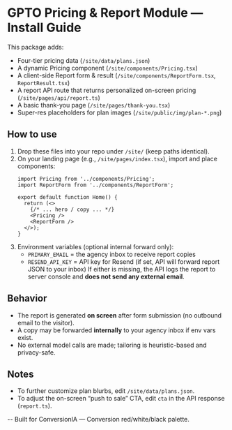 # GPTO Pricing & Report Module — Install Guide

This package adds:
- Four-tier pricing data (`/site/data/plans.json`)
- A dynamic Pricing component (`/site/components/Pricing.tsx`)
- A client-side Report form & result (`/site/components/ReportForm.tsx`, `ReportResult.tsx`)
- A report API route that returns personalized on-screen pricing (`/site/pages/api/report.ts`)
- A basic thank-you page (`/site/pages/thank-you.tsx`)
- Super-res placeholders for plan images (`/site/public/img/plan-*.png`)

## How to use
1. Drop these files into your repo under `/site/` (keep paths identical).
2. On your landing page (e.g., `/site/pages/index.tsx`), import and place components:
   ```tsx
   import Pricing from '../components/Pricing';
   import ReportForm from '../components/ReportForm';

   export default function Home() {
     return (<>
       {/* ... hero / copy ... */}
       <Pricing />
       <ReportForm />
     </>);
   }
   ```
3. Environment variables (optional internal forward only):
   - `PRIMARY_EMAIL` = the agency inbox to receive report copies
   - `RESEND_API_KEY` = API key for Resend (if set, API will forward report JSON to your inbox)
   If either is missing, the API logs the report to server console and **does not send any external email**.

## Behavior
- The report is generated **on screen** after form submission (no outbound email to the visitor).
- A copy may be forwarded **internally** to your agency inbox if env vars exist.
- No external model calls are made; tailoring is heuristic-based and privacy-safe.

## Notes
- To further customize plan blurbs, edit `/site/data/plans.json`.
- To adjust the on-screen “push to sale” CTA, edit `cta` in the API response (`report.ts`).

--
Built for ConversionIA — Conversion red/white/black palette.
